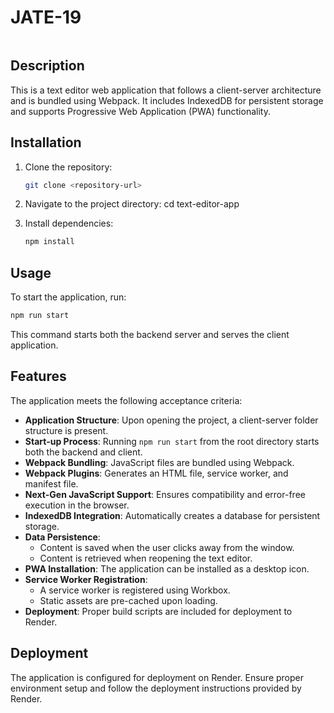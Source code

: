# JATE-19

![]()

## Description
This is a text editor web application that follows a client-server architecture and is bundled using Webpack. It includes IndexedDB for persistent storage and supports Progressive Web Application (PWA) functionality.

## Installation
1. Clone the repository:
   ```sh
   git clone <repository-url>
   ```
2. Navigate to the project directory:
   cd text-editor-app

3. Install dependencies:
   ```sh
   npm install
   ```

## Usage
To start the application, run:
```sh
npm run start
```
This command starts both the backend server and serves the client application.

## Features
The application meets the following acceptance criteria:

- **Application Structure**: Upon opening the project, a client-server folder structure is present.
- **Start-up Process**: Running `npm run start` from the root directory starts both the backend and client.
- **Webpack Bundling**: JavaScript files are bundled using Webpack.
- **Webpack Plugins**: Generates an HTML file, service worker, and manifest file.
- **Next-Gen JavaScript Support**: Ensures compatibility and error-free execution in the browser.
- **IndexedDB Integration**: Automatically creates a database for persistent storage.
- **Data Persistence**:
  - Content is saved when the user clicks away from the window.
  - Content is retrieved when reopening the text editor.
- **PWA Installation**: The application can be installed as a desktop icon.
- **Service Worker Registration**:
  - A service worker is registered using Workbox.
  - Static assets are pre-cached upon loading.
- **Deployment**: Proper build scripts are included for deployment to Render.

## Deployment
The application is configured for deployment on Render. Ensure proper environment setup and follow the deployment instructions provided by Render.
